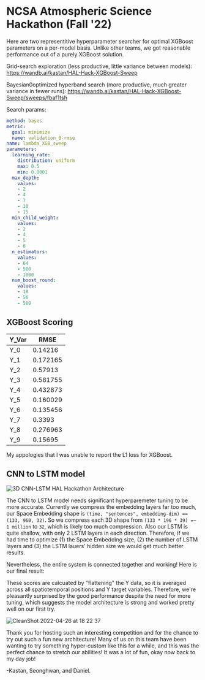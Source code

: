 # NCSA Atmospheric Science Hackathon (Fall '22)

Here are two representitive hyperparameter searcher for optimal XGBoost parameters on a per-model basis. Unlike other teams, we got reasonable performance out of a purely XGBoost solution. 

Grid-search exploration (less productive, little variance between models): https://wandb.ai/kastan/HAL-Hack-XGBoost-Sweep

Bayesian0optimized hyperband search (more productive, much greater variance in fewer runs): https://wandb.ai/kastan/HAL-Hack-XGBoost-Sweep/sweeps/fbaf1tsh

Search params:

``` yml
method: bayes
metric:
  goal: minimize
  name: validation_0-rmse
name: lambda_XGB_sweep
parameters:
  learning_rate:
    distribution: uniform
    max: 0.5
    min: 0.0001
  max_depth:
    values:
    - 2
    - 4
    - 7
    - 10
    - 15
  min_child_weight:
    values:
    - 2
    - 4
    - 5
    - 6
  n_estimators:
    values:
    - 64
    - 500
    - 1000
  num_boost_round:
    values:
    - 10
    - 50
    - 500
```


## XGBoost Scoring

| Y_Var | RMSE     |
|-------|----------|
| Y_0   | 0.14216  |
| Y_1   | 0.172165 |
| Y_2   | 0.57913  |
| Y_3   | 0.581755 |
| Y_4   | 0.432873 |
| Y_5   | 0.160029 |
| Y_6   | 0.135456 |
| Y_7   | 0.3393   |
| Y_8   | 0.276963 |
| Y_9   | 0.15695  |

My appologies that I was unable to report the L1 loss for XGBoost.

## CNN to LSTM model

![3D CNN-LSTM HAL Hackathon Architecture](https://user-images.githubusercontent.com/13607221/165409945-44d4f4be-06a5-4d64-83ea-dda053561471.png)


The CNN to LSTM model needs significant hyperparemeter tuning to be more accurate. Currently we compress the embedding layers far too much, our Space Embedding shape is `(time, "sentences", embedding-dim) == (133, 960, 32)`. So we compress each 3D shape from `(133 * 196 * 39) =~ 1 million` to `32`, which is likely too much compression. Also our LSTM is quite shallow, with only 2 LSTM layers in each direction. Therefore, if we had time to optimize (1) the Space Embedding size, (2) the number of LSTM layers and (3) the LSTM lauers' hidden size we would get much better results.

Nevertheless, the entire system is connected together and working! Here is our final result: 

These scores are calcuated by "flattening" the Y data, so it is averaged across all spatiotemporal positions and Y target variables. Therefore, we're pleasantly surprised by the good performance despite the need for more tuning, which suggests the model architecture is strong and worked pretty well on our first try.

![CleanShot 2022-04-26 at 18 22 37](https://user-images.githubusercontent.com/13607221/165410004-9319069c-c5a1-4a91-abd5-505f9007643f.png)

Thank you for hosting such an interesting competition and for the chance to try out such a fun new architecture! Many of us on this team have been wanting to try something hyper-custom like this for a while, and this was the perfect chance to stretch our abilities! It was a lot of fun, okay now back to my day job!

-Kastan, Seonghwan, and Daniel.
